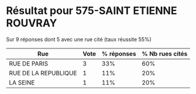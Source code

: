 # Résultat pour 575-SAINT ETIENNE ROUVRAY

Sur 9 réponses dont 5 avec une rue cité (taux réussite 55%)

| Rue | Vote | % réponses | % Nb rues cités|
|-----|------|------------|----------------|
| RUE DE PARIS | 3 | 33% | 60%|
| RUE DE LA REPUBLIQUE | 1 | 11% | 20%|
| LA SEINE | 1 | 11% | 20%|
